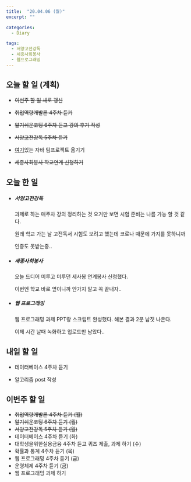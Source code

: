 ```yaml
---
title:  "20.04.06 (월)"
excerpt: ""

categories:
  - Diary

tags:
  - 서양고전강독
  - 세종사회봉사
  - 웹프로그래밍
---
```


## 오늘 할 일 (계획)

- ~~이번주 할 일 새로 갱신~~
- ~~취업역량개발론 4주차 듣기~~

- ~~알기쉬운코딩 6주차 듣고 강의 후기 작성~~

- ~~서양고전강독 5주차 듣기~~

- [여기](https://nam-ki-bok.github.io/KibokWebPortfolio/)있는 자바 팀프로젝트 옮기기

- ~~세종사회봉사 학교연계 신청하기~~



## 오늘 한 일

- ##### 서양고전강독

  과제로 하는 매주차 강의 정리하는 것 요거만 보면 시험 준비는 나름 가능 할 것 같다.
  
  원래 학교 가는 날 고전독서 시험도 보려고 했는데 코로나 때문에 가지를 못하니까
  
  인증도 못받는중..
  
- ##### 세종사회봉사

  오늘 드디어 미루고 미루던 세사봉 연계봉사 신청했다.

  이번엔 학교 바로 옆이니까 안가지 말고 꼭 끝내자..

- ##### 웹 프로그래밍

  웹 프로그래밍 과제 PPT랑 스크립트 완성했다. 해본 결과 2분 남짓 나온다.

  이제 시간 날때 녹화하고 업로드만 남았다..

  



## 내일 할 일

- 데이터베이스 4주차 듣기

- 알고리즘 post 작성

  



## 이번주 할 일

- ~~취업역량개발론 4주차 듣기 (월)~~
- ~~알기쉬운코딩 6주차 듣기 (월)~~
- ~~서양고전강독 5주차 듣기 (월)~~
- 데이터베이스 4주차 듣기 (화)
- 대학생을위한실용금융 4주차 듣고 퀴즈 제출, 과제 하기 (수)
- 확률과 통계 4주차 듣기 (목)
- 웹 프로그래밍 4주차 듣기 (금)
- 운영체제 4주차 듣기 (금)
- 웹 프로그래밍 과제 하기
